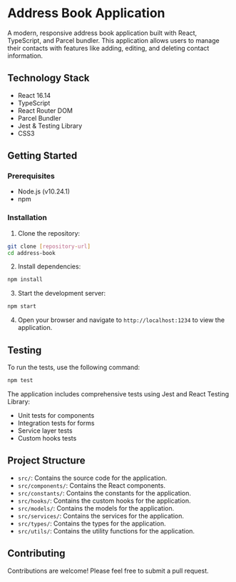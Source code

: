 # Address Book Application

A modern, responsive address book application built with React, TypeScript, and Parcel bundler. This application allows users to manage their contacts with features like adding, editing, and deleting contact information.

## Technology Stack

- React 16.14
- TypeScript
- React Router DOM
- Parcel Bundler
- Jest & Testing Library
- CSS3

## Getting Started

### Prerequisites

- Node.js (v10.24.1)
- npm

### Installation

1. Clone the repository:

```bash
git clone [repository-url]
cd address-book
```

2. Install dependencies:

```bash
npm install
```

3. Start the development server:

```bash
npm start
```

4. Open your browser and navigate to `http://localhost:1234` to view the application.

## Testing

To run the tests, use the following command:

```bash
npm test
```

The application includes comprehensive tests using Jest and React Testing Library:

- Unit tests for components
- Integration tests for forms
- Service layer tests
- Custom hooks tests

## Project Structure

- `src/`: Contains the source code for the application.
- `src/components/`: Contains the React components.
- `src/constants/`: Contains the constants for the application.
- `src/hooks/`: Contains the custom hooks for the application.
- `src/models/`: Contains the models for the application.
- `src/services/`: Contains the services for the application.
- `src/types/`: Contains the types for the application.
- `src/utils/`: Contains the utility functions for the application.

## Contributing

Contributions are welcome! Please feel free to submit a pull request.



